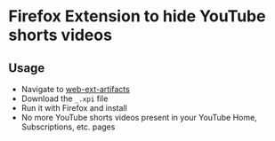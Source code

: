 # Firefox Extension to hide YouTube shorts videos

## Usage

- Navigate to [web-ext-artifacts](https://github.com/kiptrs/hide-youtube-shorts/tree/main/web-ext-artifacts)
- Download the `_.xpi` file
- Run it with Firefox and install
- No more YouTube shorts videos present in your YouTube Home, Subscriptions, etc. pages
